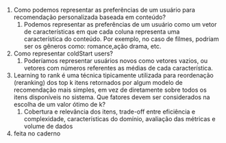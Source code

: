 1. Como podemos representar as preferências de um usuário para recomendação personalizada baseada em conteúdo?
	1. Podemos representar as preferências de um usuário como um vetor de características em que cada coluna representa uma característica do conteúdo. Por exemplo, no caso de filmes, podriam ser os gêneros como: romance,ação drama, etc.
2. Como representar coldStart users? 
	1. Poderíamos representar usuários novos como vetores vazios, ou vetores com números referentes as médias de cada característica.
3. Learning to rank é uma técnica tipicamente utilizada para reordenação (reranking) dos top k itens retornados por algum modelo de recomendação mais simples, em vez de diretamente sobre todos os itens disponíveis no sistema. Que fatores devem ser considerados na escolha de um valor ótimo de k?
	1. Cobertura e relevância dos itens, trade-off entre eficiência e complexidade, características do domínio, avaliação das métricas e volume de dados
4. feita no caderno